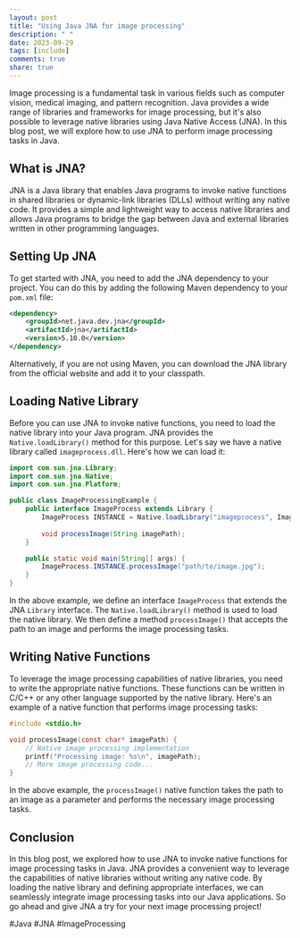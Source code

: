 ```yaml
---
layout: post
title: "Using Java JNA for image processing"
description: " "
date: 2023-09-29
tags: [include]
comments: true
share: true
---
```


Image processing is a fundamental task in various fields such as computer vision, medical imaging, and pattern recognition. Java provides a wide range of libraries and frameworks for image processing, but it's also possible to leverage native libraries using Java Native Access (JNA). In this blog post, we will explore how to use JNA to perform image processing tasks in Java.

## What is JNA?
JNA is a Java library that enables Java programs to invoke native functions in shared libraries or dynamic-link libraries (DLLs) without writing any native code. It provides a simple and lightweight way to access native libraries and allows Java programs to bridge the gap between Java and external libraries written in other programming languages.

## Setting Up JNA

To get started with JNA, you need to add the JNA dependency to your project. You can do this by adding the following Maven dependency to your `pom.xml` file:

```xml
<dependency>
    <groupId>net.java.dev.jna</groupId>
    <artifactId>jna</artifactId>
    <version>5.10.0</version>
</dependency>
```

Alternatively, if you are not using Maven, you can download the JNA library from the official website and add it to your classpath.

## Loading Native Library

Before you can use JNA to invoke native functions, you need to load the native library into your Java program. JNA provides the `Native.loadLibrary()` method for this purpose. Let's say we have a native library called `imageprocess.dll`. Here's how we can load it:

```java
import com.sun.jna.Library;
import com.sun.jna.Native;
import com.sun.jna.Platform;

public class ImageProcessingExample {
    public interface ImageProcess extends Library {
        ImageProcess INSTANCE = Native.loadLibrary("imageprocess", ImageProcess.class);
        
        void processImage(String imagePath);
    }

    public static void main(String[] args) {
        ImageProcess.INSTANCE.processImage("path/to/image.jpg");
    }
}
```

In the above example, we define an interface `ImageProcess` that extends the JNA `Library` interface. The `Native.loadLibrary()` method is used to load the native library. We then define a method `processImage()` that accepts the path to an image and performs the image processing tasks.

## Writing Native Functions

To leverage the image processing capabilities of native libraries, you need to write the appropriate native functions. These functions can be written in C/C++ or any other language supported by the native library. Here's an example of a native function that performs image processing tasks:

```c
#include <stdio.h>

void processImage(const char* imagePath) {
    // Native image processing implementation
    printf("Processing image: %s\n", imagePath);
    // More image processing code...
}
```

In the above example, the `processImage()` native function takes the path to an image as a parameter and performs the necessary image processing tasks.

## Conclusion

In this blog post, we explored how to use JNA to invoke native functions for image processing tasks in Java. JNA provides a convenient way to leverage the capabilities of native libraries without writing any native code. By loading the native library and defining appropriate interfaces, we can seamlessly integrate image processing tasks into our Java applications. So go ahead and give JNA a try for your next image processing project!

#Java #JNA #ImageProcessing